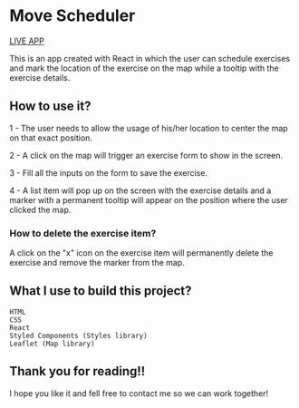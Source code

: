 <h1 display="inline-block">Move Scheduler</h1>

<a href="https://movescheduler.netlify.app/" target="blank">LIVE APP</a> <br>

<p>This is an app created with React in which the user can schedule exercises and mark the location of the exercise on the map while a tooltip with the exercise details.</p>

<h2>How to use it?</h2>

<p>1 - The user needs to allow the usage of his/her location to center the map on that exact position.</p>
<p>2 - A click on the map will trigger an exercise form to show in the screen.</p>
<p>3 - Fill all the inputs on the form to save the exercise.</p>
<p>4 - A list item will pop up on the screen with the exercise details and a marker with a permanent tooltip will appear on the position where the user clicked the map.</p>

<h3>How to delete the exercise item?</h3>

<p>A click on the "x" icon on the exercise item will permanently delete the exercise and remove the marker from the map.</p>

<h2> What I use to build this project?</h2>

```
HTML
CSS
React
Styled Components (Styles library)
Leaflet (Map library)
```

<h2>Thank you for reading!!</h2>

I hope you like it and fell free to contact me so we can work together!
